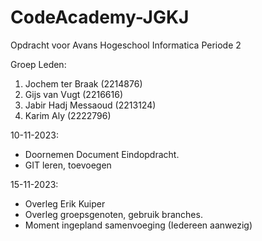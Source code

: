 # CodeAcademy-JGKJ
Opdracht voor Avans Hogeschool Informatica Periode 2

Groep Leden:
1. Jochem ter Braak (2214876)
2. Gijs van Vugt (2216616)
3. Jabir Hadj Messaoud (2213124)
4. Karim Aly (2222796)

10-11-2023:
- Doornemen Document Eindopdracht.
- GIT leren, toevoegen

15-11-2023:
- Overleg Erik Kuiper
- Overleg groepsgenoten, gebruik branches.
- Moment ingepland samenvoeging (Iedereen aanwezig)

